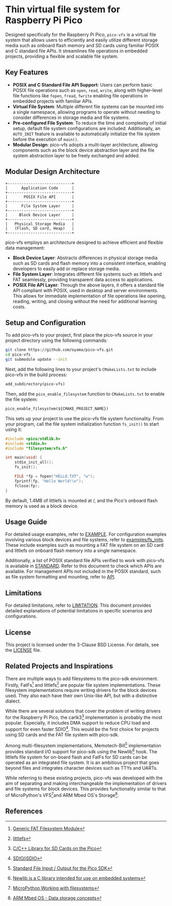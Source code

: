 # Thin virtual file system for Raspberry Pi Pico

Designed specifically for the Raspberry Pi Pico, `pico-vfs` is a virtual file system that allows users to efficiently and easily utilize different storage media such as onboard flash memory and SD cards using familiar POSIX and C standard file APIs. It streamlines file operations in embedded projects, providing a flexible and scalable file system.

## Key Features

- **POSIX and C Standard File API Support**: Users can perform basic POSIX file operations such as `open`, `read`, `write`, along with higher-level file functions like `fopen`, `fread`, `fwrite` enabling file operations in embedded projects with familiar APIs.
- **Virtual File System**: Multiple different file systems can be mounted into a single namespace, allowing programs to operate without needing to consider differences in storage media and file systems.
- **Pre-configured File System**: To reduce the time and complexity of initial setup, default file system configurations are included. Additionally, an `AUTO_INIT` feature is available to automatically initialize the file system before the execution of `main()`.
- **Modular Design**: pico-vfs adopts a multi-layer architecture, allowing components such as the block device abstraction layer and the file system abstraction layer to be freely exchanged and added.

## Modular Design Architecture

```
+----------------------------+
|      Application Code      |
+----------------------------+
|       POSIX File API       |
+----------------------------+
|      File System Layer     |
+----------------------------+
|     Block Device Layer     |
+----------------------------+
|   Physical Storage Media   |
|   (Flash, SD card, Heap)   |
+----------------------------+
```

pico-vfs employs an architecture designed to achieve efficient and flexible data management:

- **Block Device Layer**: Abstracts differences in physical storage media such as SD cards and flash memory into a consistent interface, enabling developers to easily add or replace storage media.
- **File System Layer**: Integrates different file systems such as littlefs and FAT seamlessly, providing transparent data access to applications.
- **POSIX File API Layer**: Through the above layers, it offers a standard file API compliant with POSIX, used in desktop and server environments. This allows for immediate implementation of file operations like opening, reading, writing, and closing without the need for additional learning costs.

## Setup and Configuration

To add pico-vfs to your project, first place the pico-vfs source in your project directory using the following commands:

```bash
git clone https://github.com/oyama/pico-vfs.git
cd pico-vfs
git submodule update --init
```

Next, add the following lines to your project's `CMakeLists.txt` to include pico-vfs in the build process:

```CMakeLists.txt
add_subdirectory(pico-vfs)
```

Then, add the `pico_enable_filesystem` function to `CMakeLists.txt` to enable the file system:

```CMakeLists.txt
pico_enable_filesystem(${CMAKE_PROJECT_NAME})
```
This sets up your project to use the pico-vfs file system functionality. From your program, call the file system initialization function `fs_init()` to start using it:

```c
#include <pico/stdlib.h>
#include <stdio.h>
#include "filesystem/vfs.h"

int main(void) {
    stdio_init_all();
    fs_init();

    FILE *fp = fopen("HELLO.TXT", "w");
    fprintf(fp, "Hello World!\n");
    fclose(fp);
}
```
By default, 1.4MB of littlefs is mounted at /, and the Pico's onboard flash memory is used as a block device.

## Usage Guide

For detailed usage examples, refer to [EXAMPLE](EXAMPLE.md). For configuration examples involving various block devices and file systems, refer to [examples/fs\_inits](examples/fs_inits/). These include examples such as mounting a FAT file system on an SD card and littlefs on onboard flash memory into a single namespace.

Additionally, a list of POSIX standard file APIs verified to work with pico-vfs is available in [STANDARD](STANDARD.md). Refer to this document to check which APIs are available. For management APIs not included in the POSIX standard, such as file system formatting and mounting, refer to [API](API.md).

## Limitations

For detailed limitations, refer to [LIMITATION](LIMITATION.md). This document provides detailed explanations of potential limitations in specific scenarios and configurations.

## License

This project is licensed under the 3-Clause BSD License. For details, see the [LICENSE](LICENSE.md) file.

## Related Projects and Inspirations

There are multiple ways to add filesystems to the pico-sdk environment. Firstly, FatFs[^1] and littlefs[^2] are popular file system implementations. These filesystem implementations require writing drivers for the block devices used. They also each have their own Unix-like API, but with a distinctive dialect.

While there are several solutions that cover the problem of writing drivers for the Raspberry Pi Pico, the carlk3[^3] implementation is probably the most popular. Especially, it includes DMA support to reduce CPU load and support for even faster SDIO[^4]. This would be the first choice for projects using SD cards and the FAT file system with pico-sdk.

Among multi-filesystem implementations, Memotech-Bill[^5] implementation provides standard I/O support for pico-sdk using the Newlib[^6] hook. The littlefs file system for on-board flash and FatFs for SD cards can be operated as an integrated file system. It is an ambitious project that goes beyond files and integrates character devices such as TTYs and UARTs.

While referring to these existing projects, pico-vfs was developed with the aim of separating and making interchangeable the implementation of drivers and file systems for block devices. This provides functionality similar to that of MicroPython's VFS[^7]and ARM Mbed OS's Storage[^8].

## References

[^1]: [Generic FAT Filesystem Module](http://elm-chan.org/fsw/ff/)
[^2]: [littlefs](https://github.com/littlefs-project/littlefs)
[^3]: [C/C++ Library for SD Cards on the Pico](https://github.com/carlk3/no-OS-FatFS-SD-SDIO-SPI-RPi-Pico)
[^4]: [SDIO/iSDIO](https://www.sdcard.org/developers/sd-standard-overview/sdio-isdio/)
[^5]: [Standard File Input / Output for the Pico SDK](https://github.com/Memotech-Bill/pico-filesystem)
[^6]: [Newlib is a C library intended for use on embedded systems](https://www.sourceware.org/newlib/)
[^7]: [MicroPython Working with filesystems](https://docs.micropython.org/en/latest/reference/filesystem.html)
[^8]: [ARM Mbed OS - Data storage concepts](https://os.mbed.com/docs/mbed-os/v6.16/apis/data-storage-concepts.html)
